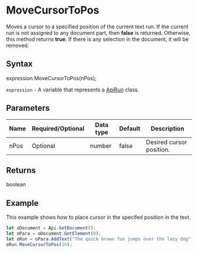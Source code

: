 # MoveCursorToPos

Moves a cursor to a specified position of the current text run.
If the current run is not assigned to any document part, then **false** is returned. Otherwise, this method returns **true**.
If there is any selection in the document, it will be removed.

## Syntax

expression.MoveCursorToPos(nPos);

`expression` - A variable that represents a [ApiRun](../ApiRun.md) class.

## Parameters

| **Name** | **Required/Optional** | **Data type** | **Default** | **Description** |
| ------------- | ------------- | ------------- | ------------- | ------------- |
| nPos | Optional | number | false | Desired cursor position. |

## Returns

boolean

## Example

This example shows how to place cursor in the specifed position in the text.

```javascript
let oDocument = Api.GetDocument();
let oPara = oDocument.GetElement(0);
let oRun = oPara.AddText("The quick brown fox jumps over the lazy dog");
oRun.MoveCursorToPos(16);

```
